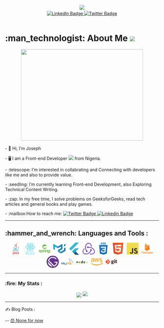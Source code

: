 
<!---
olamiye/Manuel-dev01 is a ✨ special ✨ repository because its `README.md` (this file) appears on your GitHub profile.
You ca
--->
<div id="header" align="center">
  <img src="https://media.giphy.com/media/M9gbBd9nbDrOTu1Mqx/giphy.gif" width="80"/>
</div>

<div id="badges" align="center">
 <a href="https://www.linkedin.com/in/joseph-olamiye-80ab77236"> 
  <img src="https://img.shields.io/badge/LinkedIn-blue?style=for-the-badge&logo=linkedin&logoColor=white" alt="LinkedIn Badge"/>
 </a>
 <a href="https://twitter.com/OlaJoseh?t=c_ymGX42RWTw6art9n-dtg&s=09">
  <img src="https://img.shields.io/badge/Twitter-blue?style=for-the-badge&logo=twitter&logoColor=white" alt="Twitter Badge"/>
 </a>
</div>
<div align="center">
  <img src="https://komarev.com/ghpvc/?username=olamiye&style=flat-square&color=blue" alt=""/>
</div>

<div><h1>:man_technologist: About Me <img src = "https://media.giphy.com/media/hvRJCLFzcasrR4ia7z/giphy.gif" width="30px"/></h1></div>
<div align="center">
  <img src="https://media.giphy.com/media/dWesBcTLavkZuG35MI/giphy.gif" width="400" height="300"/>
</div>
<p>- 🤠 Hi, I’m Joseph</p>
<p>- 🖥️ I am a Front-end Developer <img src="https://media.giphy.com/media/WUlplcMpOCEmTGBtBW/giphy.gif" width="30px"/> from Nigeria.</p>
<p>- :telescope: I’m interested in collabrating and Connecting with developers like me and also to provide value.</</p>
<p>- :seedling: I’m currently learning Front-end Development, also Exploring Technical Content Writing.</p>
<p>- :zap: In my free time, I solve problems on GeeksforGeeks, read tech articles and general books and play games.</p>
<p>- :mailbox:How to reach me: <a href="https://twitter.com/OlaJoseh?t=c_ymGX42RWTw6art9n-dtg&s=09">
  <img src="https://img.shields.io/badge/Twitter-blue?style=for-the-badge&logo=twitter&logoColor=white" alt="Twitter Badge"/>
 </a>
 <a href="https://www.linkedin.com/in/joseph-olamiye-80ab77236">
  <img src="https://img.shields.io/badge/-joseph-blue?style=flat&logo=Linkedin&logoColor=white" alt="Linkedin Badge"/>
 </a>
 </p>
  
---
<h2>:hammer_and_wrench: Languages and Tools :</h2>
<div align="center" width="80%">
  <img src="https://github.com/devicons/devicon/blob/master/icons/java/java-original-wordmark.svg" title="Java" alt="Java" width="40" height="40"/>&nbsp;
  <img src="https://github.com/devicons/devicon/blob/master/icons/react/react-original-wordmark.svg" title="React" alt="React" width="40" height="40"/>&nbsp;
  <img src="https://github.com/devicons/devicon/blob/master/icons/spring/spring-original-wordmark.svg" title="Spring" alt="Spring" width="40" height="40"/>&nbsp;
  <img src="https://github.com/devicons/devicon/blob/master/icons/materialui/materialui-original.svg" title="Material UI" alt="Material UI" width="40" height="40"/>&nbsp;
  <img src="https://github.com/devicons/devicon/blob/master/icons/flutter/flutter-original.svg" title="Flutter" alt="Flutter" width="40" height="40"/>&nbsp;
  <img src="https://github.com/devicons/devicon/blob/master/icons/redux/redux-original.svg" title="Redux" alt="Redux " width="40" height="40"/>&nbsp;
  <img src="https://github.com/devicons/devicon/blob/master/icons/css3/css3-plain-wordmark.svg"  title="CSS3" alt="CSS" width="40" height="40"/>&nbsp;
  <img src="https://github.com/devicons/devicon/blob/master/icons/html5/html5-original.svg" title="HTML5" alt="HTML" width="40" height="40"/>&nbsp;
  <img src="https://github.com/devicons/devicon/blob/master/icons/javascript/javascript-original.svg" title="JavaScript" alt="JavaScript" width="40" height="40"/>&nbsp;
  <img src="https://github.com/devicons/devicon/blob/master/icons/firebase/firebase-plain-wordmark.svg" title="Firebase" alt="Firebase" width="40" height="40"/>&nbsp;
  <img src="https://github.com/devicons/devicon/blob/master/icons/gatsby/gatsby-original.svg" title="Gatsby"  alt="Gatsby" width="40" height="40"/>&nbsp;
  <img src="https://github.com/devicons/devicon/blob/master/icons/mysql/mysql-original-wordmark.svg" title="MySQL"  alt="MySQL" width="40" height="40"/>&nbsp;
  <img src="https://github.com/devicons/devicon/blob/master/icons/nodejs/nodejs-original-wordmark.svg" title="NodeJS" alt="NodeJS" width="40" height="40"/>&nbsp;
  <img src="https://github.com/devicons/devicon/blob/master/icons/amazonwebservices/amazonwebservices-plain-wordmark.svg" title="AWS" alt="AWS" width="40" height="40"/>&nbsp;
  <img src="https://github.com/devicons/devicon/blob/master/icons/git/git-original-wordmark.svg" title="Git" **alt="Git" width="40" height="40"/>
</div>

---
<h3>:fire: My Stats :</h3>
<div align="center">
  <img src="https://github-readme-streak-stats.herokuapp.com/?user=olamiye&theme=dark&background=000000" align="center" width="80%" />
  
  <img src="https://github-readme-stats.vercel.app/api/top-langs/?username=olamiye&layout=compact&theme=vision-friendly-dark" width="50%" />
</div>

---
:writing_hand: Blog Posts :
<p>-- <a href="#">😞 None for now</a> </p>
